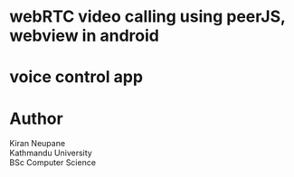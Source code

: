 # webRTC video calling using peerJS, webview in android
# voice control app

# Author
Kiran Neupane <br>
Kathmandu University <br>
BSc Computer Science <br>
